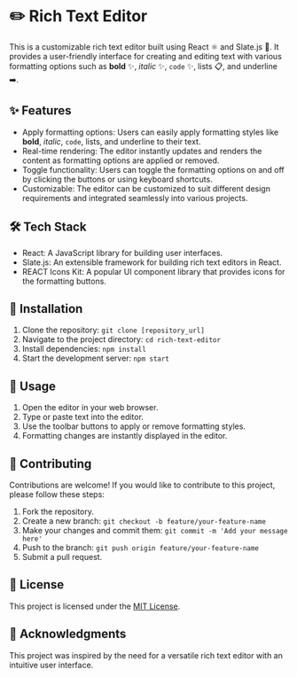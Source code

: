 # ✏️ Rich Text Editor

This is a customizable rich text editor built using React ⚛️ and Slate.js 📝. It provides a user-friendly interface for creating and editing text with various formatting options such as **bold** ✨, *italic* ✨, `code` ✨, lists 📋, and underline ➡️.

## ✨ Features

- Apply formatting options: Users can easily apply formatting styles like **bold**, *italic*, `code`, lists, and underline to their text.
- Real-time rendering: The editor instantly updates and renders the content as formatting options are applied or removed.
- Toggle functionality: Users can toggle the formatting options on and off by clicking the buttons or using keyboard shortcuts.
- Customizable: The editor can be customized to suit different design requirements and integrated seamlessly into various projects.

## 🛠️ Tech Stack

- React: A JavaScript library for building user interfaces.
- Slate.js: An extensible framework for building rich text editors in React.
- REACT Icons Kit: A popular UI component library that provides icons for the formatting buttons.

## 🚀 Installation

1. Clone the repository: `git clone [repository_url]`
2. Navigate to the project directory: `cd rich-text-editor`
3. Install dependencies: `npm install`
4. Start the development server: `npm start`

## 🎯 Usage

1. Open the editor in your web browser.
2. Type or paste text into the editor.
3. Use the toolbar buttons to apply or remove formatting styles.
4. Formatting changes are instantly displayed in the editor.

## 🤝 Contributing

Contributions are welcome! If you would like to contribute to this project, please follow these steps:

1. Fork the repository.
2. Create a new branch: `git checkout -b feature/your-feature-name`
3. Make your changes and commit them: `git commit -m 'Add your message here'`
4. Push to the branch: `git push origin feature/your-feature-name`
5. Submit a pull request.

## 📄 License

This project is licensed under the [MIT License](LICENSE).

## 🙏 Acknowledgments

This project was inspired by the need for a versatile rich text editor with an intuitive user interface.

